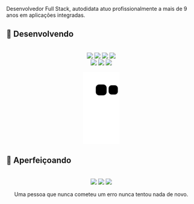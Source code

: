 Desenvolvedor Full Stack, autodidata atuo profissionalmente a mais de 9 anos em aplicações integradas.  


## 🔨 Desenvolvendo
<div style="display: inline_block" align="center"><br>
  <img align="center" src="https://img.shields.io/badge/PHP-Senior-yellowgreen?logo=php">
  <img align="center" src="https://img.shields.io/badge/FLUTTER-Pleno-green?logo=FLUTTER">
  <img align="center" src="https://img.shields.io/badge/KOTLIN-Junior-green?logo=KOTLIN">
  <img align="center" src="https://img.shields.io/badge/VUE-Junior-green?logo=Vue.js">
  <br>
  <img align="center" src="https://img.shields.io/badge/MySQL-Database-blue?logo=MySQL">
  <img align="center" src="https://img.shields.io/badge/PgSQL-Database-blue?logo=PgSQL">
  <img align="center" src="https://img.shields.io/badge/SQLite-Database-blue?logo=SQLite">
</div>

 <div style="display: inline_block" align="center"><br>
  <img align="center"src="https://github.com/andrekosloski/andrekosloski/blob/output/github-contribution-grid-snake.svg">
</div>


## 📖 Aperfeiçoando
<div style="display: inline_block" align="center"><br>
  <img align="center" src="https://img.shields.io/badge/question-Rede neural-orange">
  <img align="center" src="https://img.shields.io/badge/study-Deep Learning-orange">
  <img align="center" src="https://img.shields.io/badge/observant-AGI-orange">
</div>

<div style="display: inline_block" align="center"><br>
 Uma pessoa que nunca cometeu um erro nunca tentou nada de novo.
</div>
